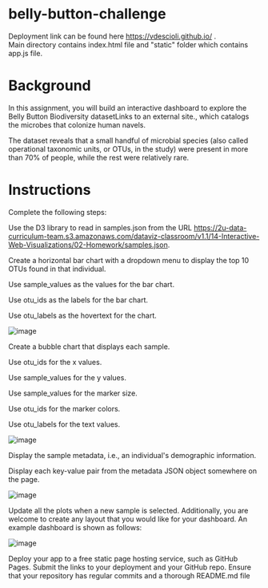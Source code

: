 # belly-button-challenge
Deployment link can be found here https://vdescioli.github.io/ .\
Main directory contains index.html file and "static" folder which contains app.js file.

# Background
In this assignment, you will build an interactive dashboard to explore the Belly Button Biodiversity datasetLinks to an external site., which catalogs the microbes that colonize human navels.

The dataset reveals that a small handful of microbial species (also called operational taxonomic units, or OTUs, in the study) were present in more than 70% of people, while the rest were relatively rare.

# Instructions
Complete the following steps:

Use the D3 library to read in samples.json from the URL https://2u-data-curriculum-team.s3.amazonaws.com/dataviz-classroom/v1.1/14-Interactive-Web-Visualizations/02-Homework/samples.json.

Create a horizontal bar chart with a dropdown menu to display the top 10 OTUs found in that individual.

Use sample_values as the values for the bar chart.

Use otu_ids as the labels for the bar chart.

Use otu_labels as the hovertext for the chart.

![image](https://github.com/vdescioli/belly-button-challenge/assets/123039043/3eb35e58-d77a-4822-b418-6c37c2493915)


Create a bubble chart that displays each sample.

Use otu_ids for the x values.

Use sample_values for the y values.

Use sample_values for the marker size.

Use otu_ids for the marker colors.

Use otu_labels for the text values.

![image](https://github.com/vdescioli/belly-button-challenge/assets/123039043/3ef91793-53d1-44bd-86e9-976d1cda71f9)


Display the sample metadata, i.e., an individual's demographic information.

Display each key-value pair from the metadata JSON object somewhere on the page.

![image](https://github.com/vdescioli/belly-button-challenge/assets/123039043/61931a89-62c5-4c8a-8310-7d693066d6f0)

Update all the plots when a new sample is selected. Additionally, you are welcome to create any layout that you would like for your dashboard. An example dashboard is shown as follows:

![image](https://github.com/vdescioli/belly-button-challenge/assets/123039043/9ece8812-a1d3-4a0c-b82b-71aa25fdb002)


Deploy your app to a free static page hosting service, such as GitHub Pages. Submit the links to your deployment and your GitHub repo. Ensure that your repository has regular commits and a thorough README.md file
